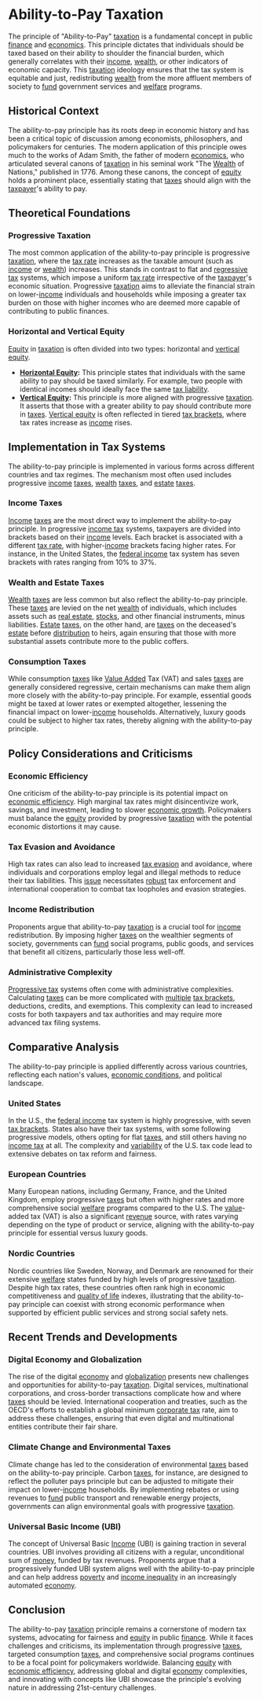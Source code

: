 # Ability-to-Pay Taxation

The principle of "Ability-to-Pay" [taxation](../t/taxation.md) is a fundamental concept in public [finance](../f/finance.md) and [economics](../e/economics.md). This principle dictates that individuals should be taxed based on their ability to shoulder the financial burden, which generally correlates with their [income](../i/income.md), [wealth](../w/wealth.md), or other indicators of economic capacity. This [taxation](../t/taxation.md) ideology ensures that the tax system is equitable and just, redistributing [wealth](../w/wealth.md) from the more affluent members of society to [fund](../f/fund.md) government services and [welfare](../w/welfare.md) programs.

## Historical Context

The ability-to-pay principle has its roots deep in economic history and has been a critical topic of discussion among economists, philosophers, and policymakers for centuries. The modern application of this principle owes much to the works of Adam Smith, the father of modern [economics](../e/economics.md), who articulated several canons of [taxation](../t/taxation.md) in his seminal work "The [Wealth](../w/wealth.md) of Nations," published in 1776. Among these canons, the concept of [equity](../e/equity.md) holds a prominent place, essentially stating that [taxes](../t/taxes.md) should align with the [taxpayer](../t/taxpayer.md)'s ability to pay.

## Theoretical Foundations

### Progressive Taxation

The most common application of the ability-to-pay principle is progressive [taxation](../t/taxation.md), where the [tax rate](../t/tax_rate.md) increases as the taxable amount (such as [income](../i/income.md) or [wealth](../w/wealth.md)) increases. This stands in contrast to flat and [regressive tax](../r/regressive_tax.md) systems, which impose a uniform [tax rate](../t/tax_rate.md) irrespective of the [taxpayer](../t/taxpayer.md)'s economic situation. Progressive [taxation](../t/taxation.md) aims to alleviate the financial strain on lower-[income](../i/income.md) individuals and households while imposing a greater tax burden on those with higher incomes who are deemed more capable of contributing to public finances.

### Horizontal and Vertical Equity

[Equity](../e/equity.md) in [taxation](../t/taxation.md) is often divided into two types: horizontal and [vertical equity](../v/vertical_equity.md).

- **[Horizontal Equity](../h/horizontal_equity.md):** This principle states that individuals with the same ability to pay should be taxed similarly. For example, two people with identical incomes should ideally face the same [tax liability](../t/tax_liability.md).
- **[Vertical Equity](../v/vertical_equity.md):** This principle is more aligned with progressive [taxation](../t/taxation.md). It asserts that those with a greater ability to pay should contribute more in [taxes](../t/taxes.md). [Vertical equity](../v/vertical_equity.md) is often reflected in tiered [tax brackets](../t/tax_brackets.md), where tax rates increase as [income](../i/income.md) rises.

## Implementation in Tax Systems

The ability-to-pay principle is implemented in various forms across different countries and tax regimes. The mechanism most often used includes progressive [income](../i/income.md) [taxes](../t/taxes.md), [wealth](../w/wealth.md) [taxes](../t/taxes.md), and [estate](../e/estate.md) [taxes](../t/taxes.md).

### Income Taxes

[Income](../i/income.md) [taxes](../t/taxes.md) are the most direct way to implement the ability-to-pay principle. In progressive [income tax](../i/income_tax.md) systems, taxpayers are divided into brackets based on their [income](../i/income.md) levels. Each bracket is associated with a different [tax rate](../t/tax_rate.md), with higher-[income](../i/income.md) brackets facing higher rates. For instance, in the United States, the [federal income](../f/federal_income.md) tax system has seven brackets with rates ranging from 10% to 37%.

### Wealth and Estate Taxes

[Wealth](../w/wealth.md) [taxes](../t/taxes.md) are less common but also reflect the ability-to-pay principle. These [taxes](../t/taxes.md) are levied on the net [wealth](../w/wealth.md) of individuals, which includes assets such as [real estate](../r/real_estate.md), [stocks](../s/stock.md), and other financial instruments, minus liabilities. [Estate](../e/estate.md) [taxes](../t/taxes.md), on the other hand, are [taxes](../t/taxes.md) on the deceased's [estate](../e/estate.md) before [distribution](../d/distribution.md) to heirs, again ensuring that those with more substantial assets contribute more to the public coffers.

### Consumption Taxes

While consumption [taxes](../t/taxes.md) like [Value Added](../v/value_added.md) Tax (VAT) and sales [taxes](../t/taxes.md) are generally considered regressive, certain mechanisms can make them align more closely with the ability-to-pay principle. For example, essential goods might be taxed at lower rates or exempted altogether, lessening the financial impact on lower-[income](../i/income.md) households. Alternatively, luxury goods could be subject to higher tax rates, thereby aligning with the ability-to-pay principle.

## Policy Considerations and Criticisms

### Economic Efficiency

One criticism of the ability-to-pay principle is its potential impact on [economic efficiency](../e/economic_efficiency.md). High marginal tax rates might disincentivize work, savings, and investment, leading to slower [economic growth](../e/economic_growth.md). Policymakers must balance the [equity](../e/equity.md) provided by progressive [taxation](../t/taxation.md) with the potential economic distortions it may cause.

### Tax Evasion and Avoidance

High tax rates can also lead to increased [tax evasion](../t/tax_evasion.md) and avoidance, where individuals and corporations employ legal and illegal methods to reduce their tax liabilities. This [issue](../i/issue.md) necessitates [robust](../r/robust.md) tax enforcement and international cooperation to combat tax loopholes and evasion strategies.

### Income Redistribution

Proponents argue that ability-to-pay [taxation](../t/taxation.md) is a crucial tool for [income](../i/income.md) redistribution. By imposing higher [taxes](../t/taxes.md) on the wealthier segments of society, governments can [fund](../f/fund.md) social programs, public goods, and services that benefit all citizens, particularly those less well-off.

### Administrative Complexity

[Progressive tax](../p/progressive_tax.md) systems often come with administrative complexities. Calculating [taxes](../t/taxes.md) can be more complicated with [multiple](../m/multiple.md) [tax brackets](../t/tax_brackets.md), deductions, credits, and exemptions. This complexity can lead to increased costs for both taxpayers and tax authorities and may require more advanced tax filing systems.

## Comparative Analysis

The ability-to-pay principle is applied differently across various countries, reflecting each nation's values, [economic conditions](../e/economic_conditions.md), and political landscape.

### United States

In the U.S., the [federal income](../f/federal_income.md) tax system is highly progressive, with seven [tax brackets](../t/tax_brackets.md). States also have their tax systems, with some following progressive models, others opting for flat [taxes](../t/taxes.md), and still others having no [income tax](../i/income_tax.md) at all. The complexity and [variability](../v/variability.md) of the U.S. tax code lead to extensive debates on tax reform and fairness.

### European Countries

Many European nations, including Germany, France, and the United Kingdom, employ progressive [taxes](../t/taxes.md) but often with higher rates and more comprehensive social [welfare](../w/welfare.md) programs compared to the U.S. The [value](../v/value.md)-added tax (VAT) is also a significant [revenue](../r/revenue.md) source, with rates varying depending on the type of product or service, aligning with the ability-to-pay principle for essential versus luxury goods.

### Nordic Countries

Nordic countries like Sweden, Norway, and Denmark are renowned for their extensive [welfare](../w/welfare.md) states funded by high levels of progressive [taxation](../t/taxation.md). Despite high tax rates, these countries often rank high in economic competitiveness and [quality of life](../q/quality_of_life.md) indexes, illustrating that the ability-to-pay principle can coexist with strong economic performance when supported by efficient public services and strong social safety nets.

## Recent Trends and Developments

### Digital Economy and Globalization

The rise of the digital [economy](../e/economy.md) and [globalization](../g/globalization.md) presents new challenges and opportunities for ability-to-pay [taxation](../t/taxation.md). Digital services, multinational corporations, and cross-border transactions complicate how and where [taxes](../t/taxes.md) should be levied. International cooperation and treaties, such as the OECD's efforts to establish a global minimum [corporate tax](../c/corporate_tax.md) rate, aim to address these challenges, ensuring that even digital and multinational entities contribute their fair share.

### Climate Change and Environmental Taxes

Climate change has led to the consideration of environmental [taxes](../t/taxes.md) based on the ability-to-pay principle. Carbon [taxes](../t/taxes.md), for instance, are designed to reflect the polluter pays principle but can be adjusted to mitigate their impact on lower-[income](../i/income.md) households. By implementing rebates or using revenues to [fund](../f/fund.md) public transport and renewable energy projects, governments can align environmental goals with progressive [taxation](../t/taxation.md).

### Universal Basic Income (UBI)

The concept of Universal Basic [Income](../i/income.md) (UBI) is gaining traction in several countries. UBI involves providing all citizens with a regular, unconditional sum of [money](../m/money.md), funded by tax revenues. Proponents argue that a progressively funded UBI system aligns well with the ability-to-pay principle and can help address [poverty](../p/poverty.md) and [income inequality](../i/income_inequality.md) in an increasingly automated [economy](../e/economy.md).

## Conclusion

The ability-to-pay [taxation](../t/taxation.md) principle remains a cornerstone of modern tax systems, advocating for fairness and [equity](../e/equity.md) in public [finance](../f/finance.md). While it faces challenges and criticisms, its implementation through progressive [taxes](../t/taxes.md), targeted consumption [taxes](../t/taxes.md), and comprehensive social programs continues to be a focal point for policymakers worldwide. Balancing [equity](../e/equity.md) with [economic efficiency](../e/economic_efficiency.md), addressing global and digital [economy](../e/economy.md) complexities, and innovating with concepts like UBI showcase the principle's evolving nature in addressing 21st-century challenges.